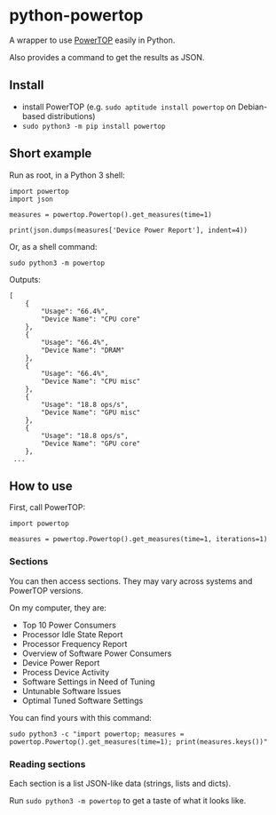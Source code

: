 # python-powertop

A wrapper to use [PowerTOP](https://01.org/powertop/) easily in Python.

Also provides a command to get the results as JSON.

## Install

* install PowerTOP (e.g. `sudo aptitude install powertop` on Debian-based distributions)
* `sudo python3 -m pip install powertop`

## Short example

Run as root, in a Python 3 shell:

```
import powertop
import json

measures = powertop.Powertop().get_measures(time=1)

print(json.dumps(measures['Device Power Report'], indent=4))
```

Or, as a shell command:

```
sudo python3 -m powertop
```

Outputs:

```
[
    {
        "Usage": "66.4%",
        "Device Name": "CPU core"
    },
    {
        "Usage": "66.4%",
        "Device Name": "DRAM"
    },
    {
        "Usage": "66.4%",
        "Device Name": "CPU misc"
    },
    {
        "Usage": "18.8 ops/s",
        "Device Name": "GPU misc"
    },
    {
        "Usage": "18.8 ops/s",
        "Device Name": "GPU core"
    },
 ...
```

## How to use

First, call PowerTOP:

```
import powertop

measures = powertop.Powertop().get_measures(time=1, iterations=1)
```

### Sections

You can then access sections. They may vary across systems and PowerTOP versions.

On my computer, they are:

* Top 10 Power Consumers
* Processor Idle State Report
* Processor Frequency Report
* Overview of Software Power Consumers
* Device Power Report
* Process Device Activity
* Software Settings in Need of Tuning
* Untunable Software Issues
* Optimal Tuned Software Settings

You can find yours with this command:

```
sudo python3 -c "import powertop; measures = powertop.Powertop().get_measures(time=1); print(measures.keys())"
```

### Reading sections

Each section is a list JSON-like data (strings, lists and dicts).

Run `sudo python3 -m powertop` to get a taste of what it looks like.
